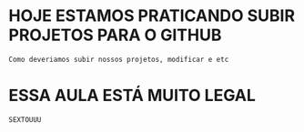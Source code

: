 # HOJE ESTAMOS PRATICANDO SUBIR PROJETOS PARA O GITHUB
    Como deveriamos subir nossos projetos, modificar e etc
# ESSA AULA ESTÁ MUITO LEGAL
    SEXTOUUU
    

